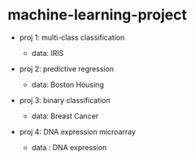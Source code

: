 # machine-learning-project

- proj 1: multi-class classification
  - data: IRIS
  
- proj 2: predictive regression
  - data: Boston Housing
  
- proj 3: binary classification
  - data: Breast Cancer
  
- proj 4: DNA expression microarray 
  - data : DNA expression 